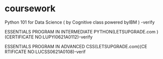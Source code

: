 # coursework
Python 101 for Data Science (
by Cognitive class powered
byIBM ) -verify


ESSENTIALS PROGRAM IN
INTERMEDIATE
PYTHON(LETSUPGRADE.com
)(CERTIFICATE
NO:LUPYI0621A0112)-verify


ESSENTIALS PROGRAM IN
ADVANCED CSS(LETSUPGRADE.com)(CE
RTIFICATE
NO:LUCSS0621A0108)-verif

